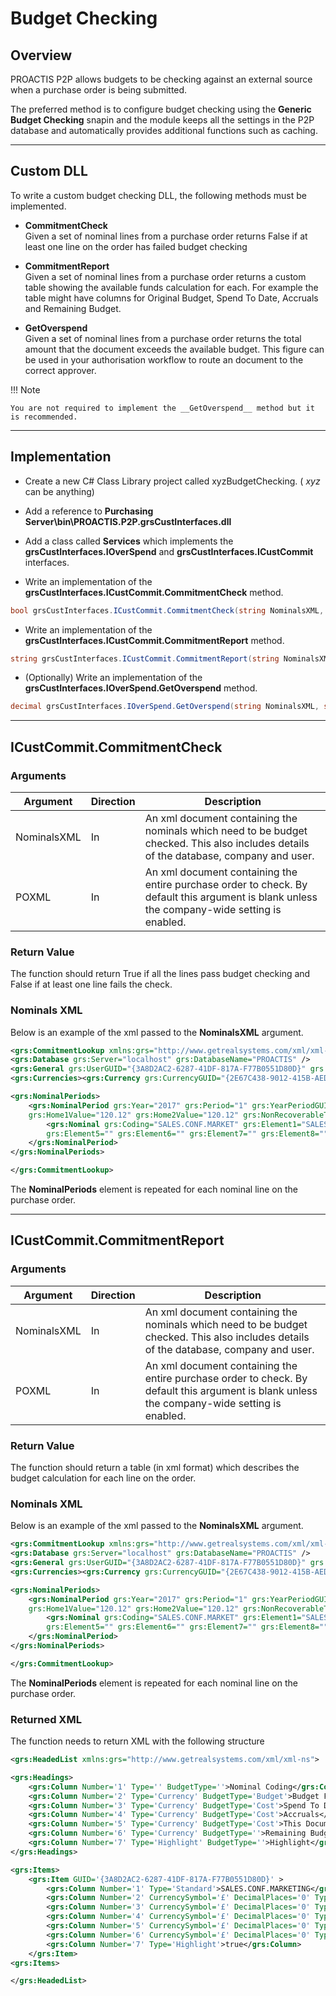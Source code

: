 # Budget Checking

## Overview

PROACTIS P2P allows budgets to be checking against an external source when a purchase order is being submitted.

The preferred method is to configure budget checking using the __Generic Budget Checking__ snapin and the module keeps all the settings in the P2P database and automatically provides additional functions such as caching.

---

## Custom DLL

To write a custom budget checking DLL,  the following methods must be implemented.

+ __CommitmentCheck__  
Given a set of nominal lines from a purchase order returns False if at least one line on the order has failed budget checking

+ __CommitmentReport__  
Given a set of nominal lines from a purchase order returns a custom table showing the available funds calculation for each.  For example the table might have columns for Original Budget,  Spend To Date,  Accruals and Remaining Budget.

+ __GetOverspend__  
Given a set of nominal lines from a purchase order returns the total amount that the document exceeds the available budget.   This figure can be used in your authorisation workflow to route an document to the correct approver.

!!! Note

    You are not required to implement the __GetOverspend__ method but it is recommended.


---

## Implementation
+ Create a new C# Class Library project called xyzBudgetChecking. ( _xyz_ can be anything)

+ Add a reference to __Purchasing Server\bin\PROACTIS.P2P.grsCustInterfaces.dll__

+ Add a class called __Services__ which implements the __grsCustInterfaces.IOverSpend__ and __grsCustInterfaces.ICustCommit__ interfaces.

+ Write an implementation of the __grsCustInterfaces.ICustCommit.CommitmentCheck__ method.

```C#
bool grsCustInterfaces.ICustCommit.CommitmentCheck(string NominalsXML, string POXML)
```
+ Write an implementation of the __grsCustInterfaces.ICustCommit.CommitmentReport__ method.

```C#
string grsCustInterfaces.ICustCommit.CommitmentReport(string NominalsXML, string POXML)
```

+ (Optionally) Write an implementation of the __grsCustInterfaces.IOverSpend.GetOverspend__ method.

```C#
decimal grsCustInterfaces.IOverSpend.GetOverspend(string NominalsXML, string POXML)
```

---

## ICustCommit.CommitmentCheck

### Arguments

| Argument      | Direction | Description
| ------------- | --------- | ------------ |
| NominalsXML   | In        | An xml document containing the nominals which need to be budget checked.  This also includes details of the database,  company and user. |
| POXML         | In        | An xml document containing the entire purchase order to check.  By default this argument is blank unless the company-wide setting is enabled. |

### Return Value
The function should return True if all the lines pass budget checking and False if at least one line fails the check.

### Nominals XML
Below is an example of the xml passed to the __NominalsXML__ argument.
```xml
<grs:CommitmentLookup xmlns:grs="http://www.getrealsystems.com/xml/xml-ns">
<grs:Database grs:Server="localhost" grs:DatabaseName="PROACTIS" />
<grs:General grs:UserGUID="{3A8D2AC2-6287-41DF-817A-F77B0551D80D}" grs:CompanyGUID="{3A8D2AC2-6287-41DF-817A-F77B0551D80D}" />
<grs:Currencies><grs:Currency grs:CurrencyGUID="{2E67C438-9012-415B-AED4-8809F0012A78}" grs:Status="H1" grs:Symbol="£" grs:DecimalPlaces="2" /></grs:Currencies>

<grs:NominalPeriods>
    <grs:NominalPeriod grs:Year="2017" grs:Period="1" grs:YearPeriodGUID="{3A8D2AC2-6287-41DF-817A-F77B0551D80D}" grs:Value="120.12" 
    grs:Home1Value="120.12" grs:Home2Value="120.12" grs:NonRecoverableTax="0" grs:NonRecoverableTaxHome1="0" grs:NonRecoverableTaxHome2="0">
        <grs:Nominal grs:Coding="SALES.CONF.MARKET" grs:Element1="SALES" grs:Element2="CONF" grs:Element3="MARKET" grs:Element4="" 
        grs:Element5="" grs:Element6="" grs:Element7="" grs:Element8=""></grs:Nominal>
    </grs:NominalPeriod>
</grs:NominalPeriods>

</grs:CommitmentLookup>
```

The __NominalPeriods__ element is repeated for each nominal line on the purchase order.

---

## ICustCommit.CommitmentReport

### Arguments

| Argument      | Direction | Description
| ------------- | --------- | ------------ |
| NominalsXML   | In        | An xml document containing the nominals which need to be budget checked.  This also includes details of the database,  company and user. |
| POXML         | In        | An xml document containing the entire purchase order to check.  By default this argument is blank unless the company-wide setting is enabled. |

### Return Value
The function should return a table (in xml format) which describes the budget calculation for each line on the order.

### Nominals XML
Below is an example of the xml passed to the __NominalsXML__ argument.
```xml
<grs:CommitmentLookup xmlns:grs="http://www.getrealsystems.com/xml/xml-ns">
<grs:Database grs:Server="localhost" grs:DatabaseName="PROACTIS" />
<grs:General grs:UserGUID="{3A8D2AC2-6287-41DF-817A-F77B0551D80D}" grs:CompanyGUID="{3A8D2AC2-6287-41DF-817A-F77B0551D80D}" />
<grs:Currencies><grs:Currency grs:CurrencyGUID="{2E67C438-9012-415B-AED4-8809F0012A78}" grs:Status="H1" grs:Symbol="£" grs:DecimalPlaces="2" /></grs:Currencies>

<grs:NominalPeriods>
    <grs:NominalPeriod grs:Year="2017" grs:Period="1" grs:YearPeriodGUID="{3A8D2AC2-6287-41DF-817A-F77B0551D80D}" grs:Value="120.12" 
    grs:Home1Value="120.12" grs:Home2Value="120.12" grs:NonRecoverableTax="0" grs:NonRecoverableTaxHome1="0" grs:NonRecoverableTaxHome2="0">
        <grs:Nominal grs:Coding="SALES.CONF.MARKET" grs:Element1="SALES" grs:Element2="CONF" grs:Element3="MARKET" grs:Element4="" 
        grs:Element5="" grs:Element6="" grs:Element7="" grs:Element8=""></grs:Nominal>
    </grs:NominalPeriod>
</grs:NominalPeriods>

</grs:CommitmentLookup>
```
The __NominalPeriods__ element is repeated for each nominal line on the purchase order.

### Returned XML
The function needs to return XML with the following structure

```xml
<grs:HeadedList xmlns:grs="http://www.getrealsystems.com/xml/xml-ns">

<grs:Headings>
    <grs:Column Number='1' Type='' BudgetType=''>Nominal Coding</grs:Column>
    <grs:Column Number='2' Type='Currency' BudgetType='Budget'>Budget For Year</grs:Column>
    <grs:Column Number='3' Type='Currency' BudgetType='Cost'>Spend To Date</grs:Column>
    <grs:Column Number='4' Type='Currency' BudgetType='Cost'>Accruals</grs:Column>
    <grs:Column Number='5' Type='Currency' BudgetType='Cost'>This Document</grs:Column>
    <grs:Column Number='6' Type='Currency' BudgetType=''>Remaining Budget</grs:Column>
    <grs:Column Number='7' Type='Highlight' BudgetType=''>Highlight</grs:Column>
</grs:Headings>

<grs:Items>
    <grs:Item GUID='{3A8D2AC2-6287-41DF-817A-F77B0551D80D}' >
        <grs:Column Number='1' Type='Standard'>SALES.CONF.MARKETING</grs:Column>
        <grs:Column Number='2' CurrencySymbol='£' DecimalPlaces='0' Type='Currency'>100000</grs:Column>
        <grs:Column Number='3' CurrencySymbol='£' DecimalPlaces='0' Type='Currency'>60000</grs:Column>
        <grs:Column Number='4' CurrencySymbol='£' DecimalPlaces='0' Type='Currency' Hyperlink='/CommitmentReport.html'>50000</grs:Column>
        <grs:Column Number='5' CurrencySymbol='£' DecimalPlaces='0' Type='Currency'>20000</grs:Column>
        <grs:Column Number='6' CurrencySymbol='£' DecimalPlaces='0' Type='Currency'>-10000</grs:Column>
        <grs:Column Number='7' Type='Highlight'>true</grs:Column>
    </grs:Item>
<grs:Items>

</grs:HeadedList>
``` 




